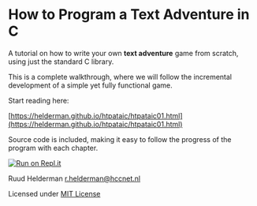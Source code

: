 # How to Program a Text Adventure in C

A tutorial on how to write your own **text adventure** game from scratch,
using just the standard C library.

This is a complete walkthrough,
where we will follow the incremental development
of a simple yet fully functional game.

Start reading here:

[https://helderman.github.io/htpataic/htpataic01.html](https://helderman.github.io/htpataic/htpataic01.html)

Source code is included,
making it easy to follow the progress of the program with each chapter.

[![Run on Repl.it](https://repl.it/badge/github/helderman/htpataic)](https://repl.it/github/helderman/htpataic)

Ruud Helderman <r.helderman@hccnet.nl>

Licensed under
[MIT License](https://github.com/helderman/htpataic/blob/master/LICENSE)
